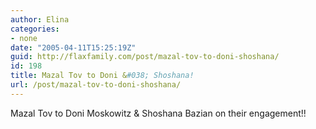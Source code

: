 ```yaml
---
author: Elina
categories:
- none
date: "2005-04-11T15:25:19Z"
guid: http://flaxfamily.com/post/mazal-tov-to-doni-shoshana/
id: 198
title: Mazal Tov to Doni &#038; Shoshana!
url: /post/mazal-tov-to-doni-shoshana/
---
```

Mazal Tov to Doni Moskowitz & Shoshana Bazian on their engagement!!